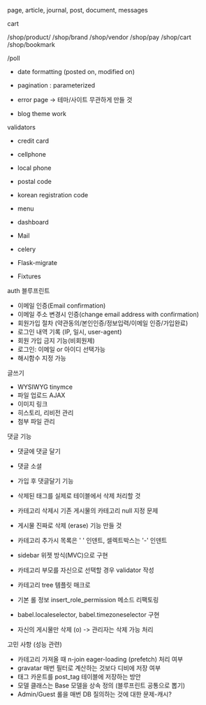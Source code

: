 page, article, journal, post, document, messages

cart

/shop/product/<slug>
/shop/brand
/shop/vendor
/shop/pay
/shop/cart
/shop/bookmark

/poll

* date formatting (posted on, modified on)
* pagination : parameterized

* error page -> 테마/사이트 무관하게 만들 것

* blog theme work

validators

* credit card
* cellphone
* local phone
* postal code
* korean registration code

* menu
* dashboard

* Mail
* celery
* Flask-migrate
* Fixtures

auth 블루프린트

* 이메일 인증(Email confirmation)
* 이메일 주소 변경시 인증(change email address with confirmation)
* 회원가입 절차 (약관동의/본인인증/정보입력/이메일 인증/가입완료)
* 로그인 내역 기록 (IP, 일시, user-agent)
* 회원 가입 금지 기능(비회원제)
* 로그인: 이메일 or 아이디 선택가능
* 해시함수 지정 가능

글쓰기

* WYSIWYG tinymce
* 파일 업로드 AJAX
* 이미지 링크
* 히스토리, 리비전 관리
* 첨부 파일 관리

댓글 기능

* 댓글에 댓글 달기
* 댓글 소셜
* 가입 후 댓글달기 기능

* 삭제된 태그를 실제로 테이블에서 삭제 처리할 것
* 카테고리 삭제시 기존 게시물의 카테고리 null 지정 문제
* 게시물 진짜로 삭제 (erase) 기능 만들 것
* 카테고리 추가시 목록은 '&nbsp;' 인덴트, 셀렉트박스는 '-' 인덴트
* sidebar 위젯 방식(MVC)으로 구현
* 카테고리 부모를 자신으로 선택할 경우 validator 작성
* 카테고리 tree 템플릿 매크로
* 기본 롤 정보 insert_role_permission 메소드 리팩토링
* babel.localeselector, babel.timezoneselector 구현
* 자신의 게시물만 삭제 (o) -> 관리자는 삭제 가능 처리

고민 사항 (성능 관련)

* 카테고리 가져올 때 n-join eager-loading (prefetch) 처리 여부
* gravatar 매번 필터로 계산하는 것보다 디비에 저장 여부
* 태그 카운트를 post_tag 테이블에 저장하는 방안
* 모델 클래스는 Base 모델을 상속 정의 (블루프린트 공통으로 뽑기)
* Admin/Guest 롤을 매번 DB 질의하는 것에 대한 문제-캐시?
